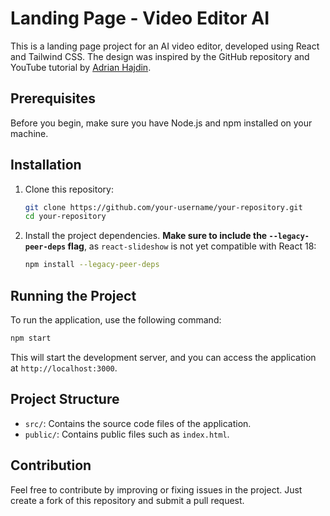 # Landing Page - Video Editor AI

This is a landing page project for an AI video editor, developed using React and Tailwind CSS. The design was inspired by the GitHub repository and YouTube tutorial by [Adrian Hajdin](https://github.com/adrianhajdin).

## Prerequisites

Before you begin, make sure you have Node.js and npm installed on your machine.

## Installation

1. Clone this repository:

   ```bash
   git clone https://github.com/your-username/your-repository.git
   cd your-repository
   ```

2. Install the project dependencies. **Make sure to include the `--legacy-peer-deps` flag**, as `react-slideshow` is not yet compatible with React 18:

   ```bash
   npm install --legacy-peer-deps
   ```

## Running the Project

To run the application, use the following command:

```bash
npm start
```

This will start the development server, and you can access the application at `http://localhost:3000`.

## Project Structure

- `src/`: Contains the source code files of the application.
- `public/`: Contains public files such as `index.html`.

## Contribution

Feel free to contribute by improving or fixing issues in the project. Just create a fork of this repository and submit a pull request.

